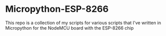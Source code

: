 # Micropython-ESP-8266
This repo is a collection of my scripts for various scripts that I've written in Micropython for the NodeMCU board with the ESP-8266 chip
